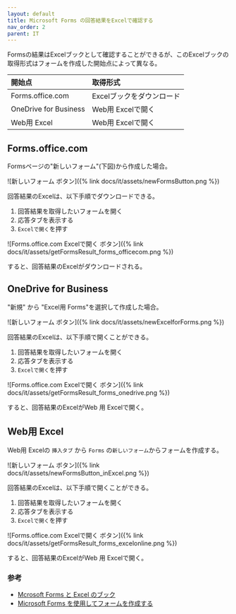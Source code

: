 ```yaml
---
layout: default
title: Microsoft Forms の回答結果をExcelで確認する
nav_order: 2
parent: IT
---
```


Formsの結果はExcelブックとして確認することができるが、このExcelブックの取得形式はフォームを作成した開始点によって異なる。


|開始点|取得形式|
|:---|:---|
|Forms.office.com|Excelブックをダウンロード|
|OneDrive for Business|Web用 Excelで開く|
|Web用 Excel|Web用 Excelで開く|

## Forms.office.com

Formsページの"新しいフォーム"(下図)から作成した場合。

![新しいフォーム ボタン]({% link docs/it/assets/newFormsButton.png %})

回答結果のExcelは、以下手順でダウンロードできる。

1. 回答結果を取得したいフォームを開く
1. 応答タブを表示する
1. `Excelで開く`を押す

![Forms.office.com Excelで開く ボタン]({% link docs/it/assets/getFormsResult_forms_officecom.png %})

すると、回答結果のExcelがダウンロードされる。

## OneDrive for Business

"新規" から "Excel用 Forms"を選択して作成した場合。

![新しいフォーム ボタン]({% link docs/it/assets/newExcelforForms.png %})

回答結果のExcelは、以下手順で開くことができる。

1. 回答結果を取得したいフォームを開く
1. 応答タブを表示する
1. `Excelで開く`を押す

![Forms.office.com Excelで開く ボタン]({% link docs/it/assets/getFormsResult_forms_onedrive.png %})

すると、回答結果のExcelがWeb 用 Excelで開く。

## Web用 Excel

Web用 Excelの `挿入タブ` から `Forms` の`新しいフォーム`からフォームを作成する。

![新しいフォーム ボタン]({% link docs/it/assets/newFormsButton_inExcel.png %})

回答結果のExcelは、以下手順で開くことができる。

1. 回答結果を取得したいフォームを開く
1. 応答タブを表示する
1. `Excelで開く`を押す

![Forms.office.com Excelで開く ボタン]({% link docs/it/assets/getFormsResult_forms_excelonline.png %})

すると、回答結果のExcelがWeb 用 Excelで開く。

### 参考

- [Mcrosoft Forms と Excel のブック](https://support.microsoft.com/ja-jp/office/microsoft-forms-%E3%81%A8-excel-%E3%81%AE%E3%83%96%E3%83%83%E3%82%AF-c61b5751-8128-4434-abb0-246f5e2a3b01)
- [Microsoft Forms を使用してフォームを作成する](https://support.microsoft.com/ja-jp/office/microsoft-forms-%E3%82%92%E4%BD%BF%E7%94%A8%E3%81%97%E3%81%A6%E3%83%95%E3%82%A9%E3%83%BC%E3%83%A0%E3%82%92%E4%BD%9C%E6%88%90%E3%81%99%E3%82%8B-4ffb64cc-7d5d-402f-b82e-b1d49418fd9d)